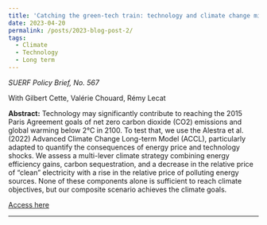 ```yaml
---
title: 'Catching the green-tech train: technology and climate change mitigation'
date: 2023-04-20
permalink: /posts/2023-blog-post-2/
tags:
  - Climate
  - Technology
  - Long term
---
```


*SUERF Policy Brief, No. 567* 

With Gilbert Cette, Valérie Chouard, Rémy Lecat

**Abstract:** Technology may significantly contribute to reaching the 2015 Paris Agreement goals of net zero carbon dioxide (CO2) emissions and global warming below 2°C in 2100. To test that, we use the Alestra et al. (2022) Advanced Climate Change Long-term Model (ACCL), particularly adapted to quantify the consequences of energy price and technology shocks. We assess a multi-lever climate strategy combining energy efficiency gains, carbon sequestration, and a decrease in the relative price of “clean” electricity with a rise in the relative price of polluting energy sources. None of these components alone is sufficient to reach climate objectives, but our composite scenario achieves the climate goals.

[Access here](https://www.suerf.org/publications/suerf-policy-notes-and-briefs/catching-the-green-tech-train-technology-and-climate-change-mitigation/)

------
